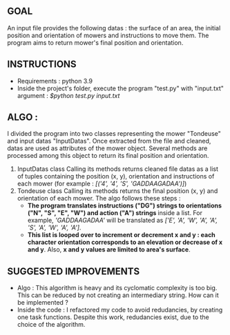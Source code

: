 <h2>GOAL</h2>
An input file provides the following datas : the surface of an area, the initial position and orientation of mowers and instructions to move them. The program aims to return mower's final position and orientation. 

<h2>INSTRUCTIONS</h2>
<ul>
<li>Requirements : python 3.9</li>
<li>Inside the project's folder, execute the program "test.py" with "input.txt" argument : <i> $python test.py input.txt </i></li>
</ul>

<h2>ALGO :</h2>
I divided the program into two classes representing the mower "Tondeuse" and input datas "InputDatas".
Once extracted from the file and cleaned, datas are used as attributes of the mower object.
Several methods are processed among this object to return its final position and orientation.
</br>

<ol>
<li>InputDatas class
Calling its methods returns cleaned file datas as a list of tuples containing the position (x, y), orientation and instructions of each mower (for example : <i> [('4', '4', 'S', 'GADDAAGADAA')]</i>)</li>
<li>Tondeuse class
Calling its methods returns the final position (x, y) and orientation of each mower. 
The algo follows these steps :
   <ul>
   <li><strong>The program translates instructions ("DG") strings to orientations ("N", "S", "E", "W") and action ("A") strings </strong> inside a list. For example, <i>'GADDAAGADAA'</i> will be translated as <i>['E', 'A', 'W', 'A', 'A', 'S', 'A', 'W', 'A', 'A']</i>.</li>
   <li><strong>This list is looped over to increment or decrement x and y : each character orientation corresponds to an elevation or decrease of x and y</strong>. 
Also, <strong>x and y values are limited to area's surface</strong>.</li>
   </ul>
   </li>
</ol>

<h2>SUGGESTED IMPROVEMENTS</h2>
<ul>
<li>Algo : This algorithm is heavy and its cyclomatic complexity is too big. This can be reduced by not creating an intermediary string. How can it be implemented ?</li>
<li>Inside the code : I refactored my code to avoid redudancies, by creating one task functions. Despite this work, redudancies exist, due to the choice of the algorithm.</li>
</ul>
